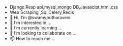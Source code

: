 -  Django,Resp api,mysql,mongo DB,Javascipt,html,css
-  Web Scraping ,Sql,Celery,Redis
-  👋 Hi, I’m @swamypotharaveni
- 👀 I’m interested in ...
- 🌱 I’m currently learning ...
- 💞️ I’m looking to collaborate on ...
- 📫 How to reach me ...

<!---
swamypotharaveni/swamypotharaveni is a ✨ special ✨ repository because its `README.md` (this file) appears on your GitHub profile.
You can click the Preview link to take a look at your changes.
--->
